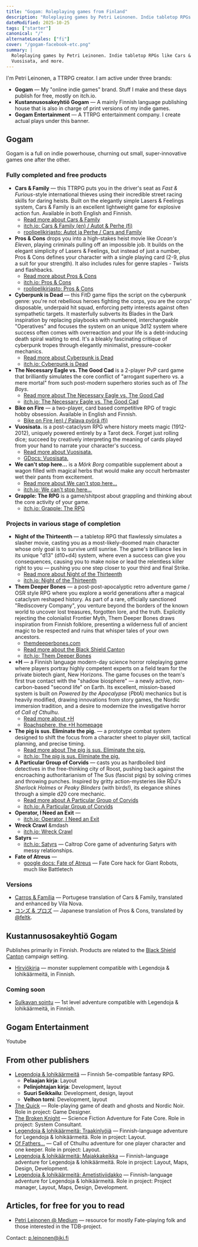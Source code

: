 ```yaml
---
title: "Gogam: Roleplaying games from Finland"
description: "Roleplaying games by Petri Leinonen. Indie tabletop RPGs like Cars & Family, and Vuosisata."
dateModified: 2025-10-25
tags: ["starter"]
canonical: "/"
alternateLocales: ["fi"]
cover: "/gogam-facebook-etc.png"
summary: |
  Roleplaying games by Petri Leinonen. Indie tabletop RPGs like Cars & Family,
  Vuosisata, and more.
---
```


I'm Petri Leinonen, a TTRPG creator. I am active under three brands:
- **Gogam** &mdash; My "online indie games" brand. Stuff I make and these days publish for free, mostly on itch.io. 
- **Kustannusosakeyhtiö Gogam** &mdash; A mainly Finnish language publishing house that is also in charge of print versions of my indie games.
- **Gogam Entertainment** &mdash; A TTRPG entertainment company. I create actual plays under this banner.

## Gogam

Gogam is a full on indie powerhouse, churning out small, super-innovative games one after the other. 

### Fully completed and free products

- **Cars & Family** &mdash; this TTRPG puts you in the driver's seat as *Fast & Furious*-style international thieves using their incredible street racing skills for daring heists. Built on the elegantly simple Lasers & Feelings system, Cars & Family is an excellent lightweight game for explosive action fun. Available in both English and Finnish.
  - [Read more about Cars & Family](/en/cars-and-family)
  - [itch.io: Cars & Family (en) / Autot & Perhe (fi)](https://strangeworlder.itch.io/cars-and-family)
  - [roolipelikirjasto: Autot ja Perhe / Cars and Family](https://roolipelikirjasto.fi/series/stored/7)
- **Pros & Cons** drops you into a high-stakes heist movie like *Ocean's Eleven*, playing criminals pulling off an impossible job. It builds on the elegant simplicity of Lasers & Feelings, but instead of just a number, Pros & Cons defines your character with a single playing card (2-9, plus a suit for your strength). It also includes rules for genre staples - Twists and flashbacks.
  - [Read more about Pros & Cons](/en/pros-and-cons)
  - [itch.io: Pros & Cons](https://strangeworlder.itch.io/pros-and-cons)
  - [roolipelikirjasto: Pros & Cons](https://roolipelikirjasto.fi/book/147)
- **Cyberpunk is Dead** &mdash; this FitD game flips the script on the cyberpunk genre: you're not rebellious heroes fighting the corps, you are the corps' disposable, underpaid hit squad, enforcing petty interests against often sympathetic targets. It masterfully subverts its Blades in the Dark inspiration by replacing playbooks with numbered, interchangeable "Operatives" and focuses the system on an unique 3d12 system where success often comes with overreaction and your life is a debt-inducing death spiral waiting to end. It's a bleakly fascinating critique of cyberpunk tropes through elegantly minimalist, pressure-cooker mechanics.
  - [Read more about Cyberpunk is Dead](/en/cyberpunk-is-dead)
  - [itch.io: Cyberpunk is Dead](https://strangeworlder.itch.io/cyberpunk-is-dead)
- **The Necessary Eagle vs. The Good Cad** is a 2-player PvP card game that brilliantly simulates the core conflict of "arrogant superhero vs. a mere mortal" from such post-modern superhero stories such as of *The Boys*.
  - [Read more about The Necessary Eagle vs. The Good Cad](/en/the-necessary-eagle-vs-the-good-cad)
  - [itch.io: The Necessary Eagle vs. The Good Cad](https://strangeworlder.itch.io/the-necessary-eagle-vs-the-good-cad)
- **Bike on Fire** &mdash; a two-player, card based competitive RPG of tragic hobby obsession. Available in English and Finnish.
  - [Bike on Fire (en) / Palava pyörä (fi)](https://strangeworlder.itch.io/bike-on-fire) 
- **Vuosisata.** is a post-cataclysm RPG where history meets magic (1912-2012), uniquely powered entirely by a Tarot deck. Forget just rolling dice; succeed by creatively interpreting the meaning of cards played from your hand to narrate your character's success.
  - [Read more about Vuosisata.](/en/vuosisata)
  - [GDocs: Vuosisata.](https://docs.google.com/document/d/1VYxmFq2ik5Wszqpo6jYv5GJXKoBRw7rkeALg7PkYfH0/edit?usp=sharing)
- **We can't stop here...** is a *Mörk Borg* compatible supplement about a wagon filled with magical herbs that would make any occult herbmaster wet their pants from excitement.
  - [Read more about We can't stop here...](/en/we-cant-stop-here)
  - [itch.io: We can't stop here...](https://strangeworlder.itch.io/we-cant-stop-here)
- **Grapple: The RPG** is a game/shitpost about grappling and thinking about the core activity of your game.
  - [itch.io: Grapple: The RPG](https://strangeworlder.itch.io/grapple-the-rpg)

### Projects in various stage of completion

- **Night of the Thirteenth** &mdash; a tabletop RPG that flawlessly simulates a slasher movie, casting you as a most-likely-doomed main character whose only goal is to survive until sunrise. The game's brilliance lies in its unique "d13" (d10+d4) system, where even a success can give you consequences, causing you to make noise or lead the relentless killer right to you &mdash; pushing you one step closer to your third and final Strike. 
  - [Read more about Night of the Thirteenth](/en/nott)
  - [itch.io: Night of the Thirteenth](https://strangeworlder.itch.io/night-of-the-thirteenth)
- **Them Deeper Bones** &mdash; a post-post-apocalyptic retro adventure game / OSR style RPG where you explore a world generations after a magical cataclysm reshaped history. As part of a rare, officially sanctioned "Rediscovery Company", you venture beyond the borders of the known world to uncover lost treasures, forgotten lore, and the truth. Explicitly rejecting the colonialist Frontier Myth, Them Deeper Bones draws inspiration from Finnish folklore, presenting a wilderness full of ancient magic to be respected and ruins that whisper tales of your own ancestors.
  - [themdeeperbones.com](https://themdeeperbones.com)
  - [Read more about the Black Shield Canton](/en/mustan-kilven-kantoni)
  - [itch.io: Them Deeper Bones](https://strangeworlder.itch.io/them-deeper-bones)
- **+H** — a Finnish language modern-day science horror roleplaying game where players portray highly competent experts on a field team for the private biotech giant, New Horizons. The game focuses on the team's first true contact with the "shadow biosphere" &mdash; a newly active, non-carbon-based "second life" on Earth. Its excellent, mission-based system is built on *Powered by the Apocalypse* (*PbtA*) mechanics but is heavily modified, drawing innovations from story games, the Nordic immersion tradition, and a desire to modernize the investigative horror of *Call of Cthulhu*.
  - [Read more about +H](/en/plus-h)
  - [Roachsphere, the +H homepage](http://roachsphere.com)
- **The pig is sus. Eliminate the pig.** &mdash; a prototype combat system designed to shift the focus from a character sheet to player skill, tactical planning, and precise timing. 
  - [Read more about The pig is sus. Eliminate the pig.](/en/the-pig-is-sus)
  - [itch.io: The pig is sus. Eliminate the pig.](https://strangeworlder.itch.io/the-pig-is-sus)
- **A Particular Group of Corvids** &mdash; casts you as hardboiled bird detectives in the free-thinking city of Roost, pushing back against the encroaching authoritarianism of The Sus (fascist pigs) by solving crimes and throwing punches. Inspired by gritty action-mysteries like RDJ's *Sherlock Holmes* or *Peaky Blinders* (with birds!), its elegance shines through a simple d20 core mechanic.
  - [Read more about A Particular Group of Corvids](/en/a-particular-group-of-corvids)
  - [itch.io: A Particular Group of Corvids](https://strangeworlder.itch.io/a-particular-group-of-corvids)
- **Operator, I Need an Exit** &mdash; 
  - [itch.io: Operator, I Need an Exit](https://strangeworlder.itch.io/operator-i-need-an-exit)
- **Wreck Crawl** &mdash
  - [itch.io: Wreck Crawl](https://strangeworlder.itch.io/wreck-crawl)
- **Satyrs** &mdash; 
  - [itch.io: Satyrs](https://strangeworlder.itch.io/satyrs) &mdash; Caltrop Core game of adventuring Satyrs with messy relationships.
- **Fate of Atreus** &mdash;
  - [google docs: Fate of Atreus](https://docs.google.com/document/d/11tqoXZCX3p7sl_kwvq--pNPFoup_oV5gRu1eXELQ9m4/edit?usp=sharing) — Fate Core hack for Giant Robots, much like Battletech

### Versions

- [Carros & Família](/Carros%20&%20Fam%C3%ADlia.pdf) — Portugese translation of Cars & Family, translated and enhanced by Vila Nova.
- [コンズ & プロズ](https://twitter.com/feltk/status/1376309603734937600) — Japanese translation of Pros & Cons, translated by [@feltk](https://twitter.com/feltk).

## Kustannusosakeyhtiö Gogam
Publishes primarily in Finnish. Products are related to the [Black Shield Canton](/en/mustan-kilven-kantoni) campaign setting. 
- [Hirviökirja](/en/hirviokirja/) — monster supplement compatible with Legendoja & lohikäärmeitä, in Finnish.

### Coming soon

- [Sulkavan sointu](/en/sulkavansointu/) — 1st level adventure compatible with Legendoja & lohikäärmeitä, in Finnish.

## Gogam Entertainment

Youtube

## From other publishers

- [Legendoja & lohikäärmeitä](https://myrrys.com/legendoja-lohikaarmeita/) — Finnish 5e-compatible fantasy RPG.
  - **Pelaajan kirja**: Layout
  - **Pelinjohtajan kirja**: Development, layout
  - **Suuri Seikkailu**: Development, design, layout
  - **Velhon torni**: Development, layout
- [The Quick](http://www.drivethrurpg.com/product/245906/The-Quick) — Role-playing game of death and ghosts and Nordic Noir. Role in project: Game Designer.
- [The Broken Knight](http://www.drivethrurpg.com/product/236543/The-Broken-Knight-Powered-by-Fate) — Science Fiction Adventure for Fate Core. Role in project: System Consultant.
- [Legendoja & lohikäärmeitä: Traakinlyöjä](https://myrrys.com/2023/01/30/ll-traakinlyoja/) — Finnish-language adventure for Legendoja & lohikäärmeitä. Role in project: Layout.
- [Of Fathers...](https://www.drivethrurpg.com/product/429719/Of-Fathers?cPath=29274) — Call of Cthulhu adventure for one player character and one keeper. Role in project: Layout.
- [Legendoja & lohikäärmeitä: Majakkakeikka](https://myrrys.com/2023/04/06/ll-majakkakeikka/) — Finnish-language adventure for Legendoja & lohikäärmeitä. Role in project: Layout, Maps, Design, Development.
- [Legendoja & lohikäärmeitä: Ametistiviidakko](https://myrrys.com/2023/04/06/ll-majakkakeikka/) — Finnish-language adventure for Legendoja & lohikäärmeitä. Role in project: Project manager, Layout, Maps, Design, Development.

## Articles, for free for you to read

- [Petri Leinonen @ Medium](https://medium.com/@strangeworlder) — resource for mostly Fate-playing folk and those interested in the TDB-project.

Contact: p.leinonen@iki.fi